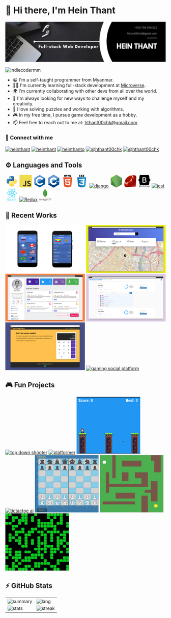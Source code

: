 # 👋 Hi there, I'm Hein Thant

![Cover photo](cover-banner.png "Hein Thant")

<p align="left"> <img src="https://komarev.com/ghpvc/?username=indiecodermm&label=Profile%20views&color=0e75b6&style=flat" alt="indiecodermm" /> </p>

<!-- [![Mail Badge](https://img.shields.io/badge/-hthant00chk-c0392b?style=flat&labelColor=c0392b&logo=gmail&logoColor=white)](mailto:hthant00chk@gmail.com) -->
 
- 😀 I'm a self-taught programmer from Myanmar.
- 👨‍🚀 I'm currently learning full-stack development at [Microverse](https://github.com/microverseinc).
- 🌍 I'm currently collaborating with other devs from all over the world.
- 🔭 I'm always looking for new ways to challenge myself and my creativity.
- 🧩 I love solving puzzles and working with algorithms.
- 🎮 In my free time, I pursue game development as a hobby.
- 📫 Feel free to reach out to me at: hthant00chk@gmail.com

### 📧 Connect with me
<p align="left">
<a href="https://linkedin.com/in/hthantoo" target="blank"><img align="center" src="https://raw.githubusercontent.com/rahuldkjain/github-profile-readme-generator/master/src/images/icons/Social/linked-in-alt.svg" alt="heinthant" height="30" width="40" /></a>
 <a href="https://angel.co/u/hthantoo" target="blank"><img align="center" src="https://raw.githubusercontent.com/get-icon/geticon/fc0f660daee147afb4a56c64e12bde6486b73e39/icons/angellist.svg" alt="heinthant" height="30" width="40" /></a>
 <a href="https://medium.com/@hthant" target="blank"><img align="center" src="https://raw.githubusercontent.com/rahuldkjain/github-profile-readme-generator/888aff31e1d26dd2a6acf6afebbc34970aeb0118/src/images/icons/Social/medium.svg" alt="heinthanto" height="30" width="40" /></a>
<a href="https://www.hackerrank.com/@hthant00chk" target="blank"><img align="center" src="https://raw.githubusercontent.com/rahuldkjain/github-profile-readme-generator/master/src/images/icons/Social/hackerrank.svg" alt="@hthant00chk" height="30" width="40" /></a>
 <a href="mailto:hthant00chk@gmail.com" target="blank"><img align="center" src="https://raw.githubusercontent.com/get-icon/geticon/fc0f660daee147afb4a56c64e12bde6486b73e39/icons/google-gmail.svg" alt="@hthant00chk" height="30" width="30" /></a>
</p>

## ⚙ Languages and Tools

<p align="left"> 
  <a href="https://www.python.org" target="_blank" rel="noreferrer"><img src="https://raw.githubusercontent.com/devicons/devicon/master/icons/python/python-original.svg" alt="python" width="40" height="40"/></a>
  <a href="https://developer.mozilla.org/en-US/docs/Web/JavaScript" target="_blank" rel="noreferrer"><img src="https://raw.githubusercontent.com/devicons/devicon/master/icons/javascript/javascript-original.svg" alt="javascript" width="40" height="40"/></a> 
  <a href="https://www.cprogramming.com/" target="_blank" rel="noreferrer"><img src="https://raw.githubusercontent.com/devicons/devicon/master/icons/c/c-original.svg" alt="c" width="40" height="40"/></a> 
  <a href="https://www.w3schools.com/cpp/" target="_blank" rel="noreferrer"><img src="https://raw.githubusercontent.com/devicons/devicon/master/icons/cplusplus/cplusplus-original.svg" alt="cplusplus" width="40" height="40"/></a> 
  <a href="https://www.w3.org/html/" target="_blank" rel="noreferrer"><img src="https://raw.githubusercontent.com/devicons/devicon/master/icons/html5/html5-original-wordmark.svg" alt="html5" width="40" height="40"/></a> 
  <a href="https://www.w3schools.com/css/" target="_blank" rel="noreferrer"><img src="https://raw.githubusercontent.com/devicons/devicon/master/icons/css3/css3-original-wordmark.svg" alt="css3" width="40" height="40"/></a> 
  <a href="https://www.djangoproject.com/" target="_blank" rel="noreferrer"><img src="https://cdn.worldvectorlogo.com/logos/django.svg" alt="django" width="40" height="40"/></a> 
  <a href="https://nodejs.org" target="_blank" rel="noreferrer"><img src="https://raw.githubusercontent.com/github/explore/80688e429a7d4ef2fca1e82350fe8e3517d3494d/topics/nodejs/nodejs.png" alt="nodejs" width="40" height="40"/></a>  
  <a href="https://www.ruby-lang.org/en/" target="_blank" rel="noreferrer"><img src="https://raw.githubusercontent.com/devicons/devicon/master/icons/ruby/ruby-original.svg" alt="ruby" width="40" height="40"/></a> 
  <a href="https://getbootstrap.com" target="_blank" rel="noreferrer"><img src="https://raw.githubusercontent.com/devicons/devicon/master/icons/bootstrap/bootstrap-plain-wordmark.svg" alt="bootstrap" width="40" height="40"/></a>
 <a href="https://jestjs.io" target="_blank" rel="noreferrer"><img src="https://www.vectorlogo.zone/logos/jestjsio/jestjsio-icon.svg" alt="jest" width="40" height="40"/></a> 
 <a href="https://reactjs.org/" target="_blank" rel="noreferrer"><img src="https://raw.githubusercontent.com/devicons/devicon/master/icons/react/react-original-wordmark.svg" alt="react" width="40" height="40"/></a>
 <a href="https://redux.js.org/" target="_blank" rel="noreferrer"><img src="https://profilinator.rishav.dev/skills-assets/redux-original.svg" alt="Redux" width="40" height="40" /></a>  
 <a href="https://www.mongodb.com/" target="_blank" rel="noreferrer"><img src="https://raw.githubusercontent.com/devicons/devicon/master/icons/mongodb/mongodb-original-wordmark.svg" alt="mongodb" width="40" height="40"/></a></p>
  
## 🚀 Recent Works
<p align="left">
 <a href="https://github.com/IndieCoderMM/nation-guide" target="_blank" rel="noreferrer"><img src="https://github.com/IndieCoderMM/nation-guide/blob/main/app_screenshot.png" alt="nation guide" title="Nation Guide" width="250" height="150"></a>
 <a href="https://github.com/IndieCoderMM/ip-tracker" target="_blank" rel="noreferrer"><img src="https://github.com/IndieCoderMM/ip-tracker/blob/main/app_screenshot.png" alt="ip address tracker" title="IP Address Tracker" width="250" height="150"></a>
 <a href="https://github.com/IndieCoderMM/gh-dashboard" target="_blank" rel="noreferrer"><img src="https://github.com/IndieCoderMM/gh-dashboard/blob/main/app_screenshot.png" alt="github dashboard" title="GitHub Dashboard" width="250" height="150"></a>
 <a href="https://github.com/IndieCoderMM/bookstore-cms" target="_blank" rel="noreferrer"><img src="https://github.com/IndieCoderMM/bookstore-cms/blob/main/app_screenshot.png" alt="bookstore" title="Bookstore CMS" width="250" height="150"></a>
 <a href="https://github.com/IndieCoderMM/math-magicians" target="_blank" rel="noreferrer"><img src="https://github.com/IndieCoderMM/math-magicians/blob/develop/app_screenshot.png" alt="math magicians" title="Math Magicians" width="250" height="150"></a>
 <a href="https://github.com/IndieCoderMM/js-capstone" target="_blank" rel="noreferrer"><img src="https://github.com/IndieCoderMM/js-capstone/blob/develop/ss-homepage.png" alt="gaming social platform" title="Pixel Bros" width="250" height="150"></a>
<!--  <a href="https://github.com/IndieCoderMM/commit-conquest" target="_blank" rel="noreferrer"><img src="https://github.com/IndieCoderMM/commit-conquest/blob/develop/leaderboard_screenshot.png" alt="commit conquest" width="250" height="150"></a> -->
<!--  <a href="https://github.com/IndieCoderMM/todo-app" target="_blank" rel="noreferrer"><img src="https://github.com/IndieCoderMM/todo-app/blob/master/app_screenshot.png" alt="todo app" width="250" height="150"></a> -->
 
 </p>
  
## 🎮 Fun Projects
<p align="left">
 <a href="https://github.com/IndieCoderMM/zombie-land" target="_blank" rel="noreferrer"><img src="https://github.com/IndieCoderMM/zombie-land/blob/master/screenshots/demo-gameplay.gif" alt="top down shooter" width="200" height="180"/></a>
  <a href="https://github.com/IndieCoderMM/platformer-raylib" target="_blank" rel="noreferrer"><img src="https://github.com/IndieCoderMM/platformer-raylib/blob/master/screenshots/demo_gameplay00.gif" alt="platformer" width="200" height="180"/></a>
 <a href="https://github.com/IndieCoderMM/BridgeHero-TurtleGame" target="_blank" rel="noreferrer"><img src="https://github.com/IndieCoderMM/BridgeHero-TurtleGame/blob/master/screenshots/demo-gameplay.gif" alt="bridge hero" width="200" height="180"/></a>
 <a href="https://github.com/IndieCoderMM/tictactoe-ai" target="_blank" rel="noreferrer"><img src="https://github.com/IndieCoderMM/tictactoe-ai/blob/master/tictactoe_demo.gif" alt="tictactoe ai"width="200" height="180"/></a>
 <a href="https://github.com/IndieCoderMM/chess-gui" target="_blank" rel="noreferrer"><img src="https://github.com/IndieCoderMM/chess-gui/blob/master/screenshots/chess_gui_demo.gif" alt="chess" width="200" height="180"/></a>
 <a href="https://github.com/IndieCoderMM/algo-lab/tree/master/Path-finder" target="_blank" rel="noreferrer"><img src="https://github.com/IndieCoderMM/algo-lab/blob/master/Path-finder/astar-demo.gif" alt="path finder" width="200" height="180"/></a>
 <a href="https://github.com/IndieCoderMM/algo-lab/tree/master/Game-of-life" target="_blank" rel="noreferrer"><img src="https://github.com/IndieCoderMM/algo-lab/blob/master/Game-of-life/gol-demo.gif" alt="game of life" width="200" height="180"/></a>
</p>

## ⚡ GitHub Stats

|  |  |
|---|---|
| ![summary](https://github-profile-summary-cards.vercel.app/api/cards/profile-details?username=IndieCoderMM&theme=2077) | ![lang](https://github-readme-stats.vercel.app/api/top-langs?username=indiecodermm&show_icons=true&locale=en&layout=compact&theme=radical) |
| ![stats](https://github-readme-stats.vercel.app/api?username=indiecodermm&show_icons=true&theme=radical)   |   ![streak](https://github-readme-streak-stats.herokuapp.com/?user=indiecodermm&theme=radical) |

<!-- ![streak](https://github-readme-streak-stats.herokuapp.com/?user=indiecodermm&theme=radical) -->

<!-- <p><img width="38%" align="left" src="https://github-readme-stats.vercel.app/api/top-langs?username=indiecodermm&show_icons=true&locale=en&layout=compact&theme=radical" alt="indiecodermm"/></p>
<p>
<img width="55%" align="left" src="https://github-readme-stats.vercel.app/api?username=indiecodermm&show_icons=true&theme=radical" alt="Hein's Github Stats" ></p> -->
<!-- <div align="center">
<img src="https://github-readme-streak-stats.herokuapp.com/?user=indiecodermm&theme=radical" alt="indiecodermm"/></div> -->
